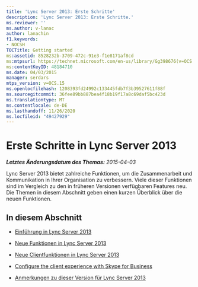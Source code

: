 ```yaml
---
title: 'Lync Server 2013: Erste Schritte'
description: 'Lync Server 2013: Erste Schritte.'
ms.reviewer: ''
ms.author: v-lanac
author: lanachin
f1.keywords:
- NOCSH
TOCTitle: Getting started
ms:assetid: 8528232b-3709-472c-91e3-f1e8171af8cd
ms:mtpsurl: https://technet.microsoft.com/en-us/library/Gg398676(v=OCS.15)
ms:contentKeyID: 48184710
ms.date: 04/03/2015
manager: serdars
mtps_version: v=OCS.15
ms.openlocfilehash: 1208393fd24992c133445fdb7f3b39527611f88f
ms.sourcegitcommit: 36fee89bb887bea4f18b19f17a8c69daf5bc423d
ms.translationtype: MT
ms.contentlocale: de-DE
ms.lasthandoff: 11/26/2020
ms.locfileid: "49427929"
---
```

# <a name="getting-started-with-lync-server-2013"></a>Erste Schritte in Lync Server 2013

<div data-xmlns="http://www.w3.org/1999/xhtml">

<div class="topic" data-xmlns="http://www.w3.org/1999/xhtml" data-msxsl="urn:schemas-microsoft-com:xslt" data-cs="https://msdn.microsoft.com/">

<div data-asp="https://msdn2.microsoft.com/asp">



</div>

<div id="mainSection">

<div id="mainBody">

<span> </span>

_**Letztes Änderungsdatum des Themas:** 2015-04-03_

Lync Server 2013 bietet zahlreiche Funktionen, um die Zusammenarbeit und Kommunikation in Ihrer Organisation zu verbessern. Viele dieser Funktionen sind im Vergleich zu den in früheren Versionen verfügbaren Features neu. Die Themen in diesem Abschnitt geben einen kurzen Überblick über die neuen Funktionen.

<div>

## <a name="in-this-section"></a>In diesem Abschnitt

  - [Einführung in Lync Server 2013](lync-server-2013-introduction.md)

  - [Neue Funktionen in Lync Server 2013](lync-server-2013-new-features.md)

  - [Neue Clientfunktionen in Lync Server 2013](lync-server-2013-new-client-features.md)

  - [Configure the client experience with Skype for Business](configure-the-skype-for-business-client-in-lync-server-2013.md)

  - [Anmerkungen zu dieser Version für Lync Server 2013](lync-server-2013-release-notes.md)

</div>

</div>

<span> </span>

</div>

</div>

</div>

